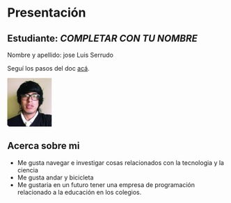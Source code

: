 # Presentación

## Estudiante: _COMPLETAR CON TU NOMBRE_

Nombre y apellido: jose Luis Serrudo

Seguí los pasos del doc [acá](https://docs.google.com/document/d/e/2PACX-1vTNHQ5dzaVFhKPd4UxLOGhZa9Ix_bDgpyIftq4gqzz7674dHmHkcH2oH9TpQ_TsghZkiSPBoUm2ftzM/pub).

![mi foto](Foto.jpg)

## Acerca sobre mi

- Me gusta navegar e investigar cosas relacionados con la tecnologia y la ciencia
- Me gusta andar y bicicleta
- Me gustaria en un futuro tener una empresa de programación relacionado a la educación en los colegios.
